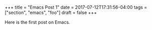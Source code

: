 +++
title = "Emacs Post 1"
date = 2017-07-12T17:31:56-04:00
tags = ["section", "emacs", "foo"]
draft = false
+++

Here is the first post on Emacs.

